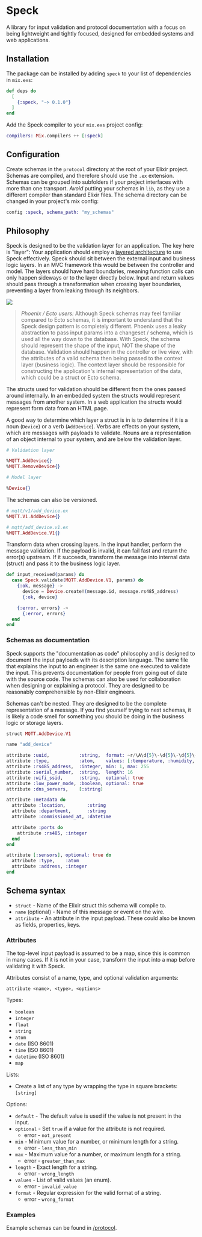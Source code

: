 # Speck

A library for input validation and protocol documentation with a focus on being lightweight and tightly focused, designed for embedded systems and web applications.

## Installation

The package can be installed by adding `speck` to your list of dependencies
in `mix.exs`:

```elixir
def deps do
  [
    {:speck, "~> 0.1.0"}
  ]
end
```

Add the Speck compiler to your `mix.exs` project config:

```elixir
compilers: Mix.compilers ++ [:speck]
```

## Configuration

Create schemas in the `protocol` directory at the root of your Elixir project. Schemas are compiled, and therefore should use the `.ex` extension. Schemas can be grouped into subfolders if your project interfaces with more than one transport. _Avoid_ putting your schemas in `lib`, as they use a different compiler than standard Elixir files. The schema directory can be changed in your project's mix config:

```elixir
config :speck, schema_path: "my_schemas"
```

## Philosophy

Speck is designed to be the validation layer for an application. The key here is "layer": Your application should employ a [layered architecture](https://www.oreilly.com/library/view/software-architecture-patterns/9781491971437/ch01.html) to use Speck effectively. Speck should sit between the external input and business logic layers. In an MVC framework this would be between the controller and model. The layers should have hard boundaries, meaning function calls can only happen sideways or to the layer directly below. Input and return values should pass through a transformation when crossing layer boundaries, preventing a layer from leaking through its neighbors.

![](assets/architecture.png)

> _Phoenix / Ecto users:_ Although Speck schemas may feel familiar compared to Ecto schemas, it is important to understand that the Speck design pattern is completely different. Phoenix uses a leaky abstraction to pass input params into a changeset / schema, which is used all the way down to the database. With Speck, the schema should represent the shape of the input, NOT the shape of the database. Validation should happen in the controller or live view, with the attributes of a valid schema then being passed to the context layer (business logic). The context layer should be responsible for constructing the application's internal representation of the data, which could be a struct or Ecto schema.

The structs used for validation should be different from the ones passed around internally. In an embedded system the structs would represent messages from another system. In a web application the structs would represent form data from an HTML page.

A good way to determine which layer a struct is in is to determine if it is a noun (`Device`) or a verb (`AddDevice`). Verbs are effects on your system, which are messages with payloads to validate. Nouns are a representation of an object internal to your system, and are below the validation layer.

```elixir
# Validation layer

%MQTT.AddDevice{}
%MQTT.RemoveDevice{}

# Model layer

%Device{}
```

The schemas can also be versioned.

```elixir
# mqtt/v1/add_device.ex
%MQTT.V1.AddDevice{}

# mqtt/add_device.v1.ex
%MQTT.AddDevice.V1{}
```

Transform data when crossing layers. In the input handler, perform the message validation. If the payload is invalid, it can fail fast and return the error(s) upstream. If it succeeds, transform the message into internal data (struct) and pass it to the business logic layer.

```elixir
def input_received(params) do
  case Speck.validate(MQTT.AddDevice.V1, params) do
    {:ok, message} ->
      device = Device.create!(message.id, message.rs485_address)
      {:ok, device}

    {:error, errors} ->
      {:error, errors}
  end
end
```

### Schemas as documentation

Speck supports the "documentation as code" philosophy and is designed to document the input payloads with its description language. The same file that explains the input to an engineer is the same one executed to validate the input. This prevents documentation for people from going out of date with the source code. The schemas can also be used for collaboration when designing or explaining a protocol. They are designed to be reasonably comprehensible by non-Elixir engineers.

Schemas can't be nested. They are designed to be the complete representation of a message. If you find yourself trying to nest schemas, it is likely a code smell for something you should be doing in the business logic or storage layers.

```elixir
struct MQTT.AddDevice.V1

name "add_device"

attribute :uuid,           :string,  format: ~r/\A\d{5}\-\d{5}\-\d{5}\-\d{5}\-\d{5}\z/
attribute :type,           :atom,    values: [:temperature, :humidity, :air_quality]
attribute :rs485_address,  :integer, min: 1, max: 255
attribute :serial_number,  :string,  length: 16
attribute :wifi_ssid,      :string,  optional: true
attribute :low_power_mode, :boolean, optional: true
attribute :dns_servers,    [:string]

attribute :metadata do
  attribute :location,        :string
  attribute :department,      :string
  attribute :commissioned_at, :datetime

  attribute :ports do
    attribute :rs485, :integer
  end
end

attribute [:sensors], optional: true do
  attribute :type,    :atom
  attribute :address, :integer
end
```

## Schema syntax

- `struct` - Name of the Elixir struct this schema will compile to.
- `name` (optional) - Name of this message or event on the wire.
- `attribute` - An attribute in the input payload. These could also be known as fields, properties, keys.

### Attributes

The top-level input payload is assumed to be a map, since this is common in many cases. If it is not in your case, transform the input into a map before validating it with Speck.

Attributes consist of a name, type, and optional validation arguments:

```text
attribute <name>, <type>, <options>
```

Types:
- `boolean`
- `integer`
- `float`
- `string`
- `atom`
- `date` (ISO 8601)
- `time` (ISO 8601)
- `datetime` (ISO 8601)
- `map`

Lists:
- Create a list of any type by wrapping the type in square brackets: `[string]`

Options:
- `default` - The default value is used if the value is not present in the input.
- `optional` - Set `true` if a value for the attribute is not required.
  - error - `not_present`
- `min` - Minimum value for a number, or minimum length for a string.
  - error - `less_than_min`
- `max` - Maximum value for a number, or maximum length for a string.
  - error - `greater_than_max`
- `length` - Exact length for a string.
  - error - `wrong_length`
- `values` - List of valid values (an enum).
  - error - `invalid_value`
- `format` - Regular expression for the valid format of a string.
  - error - `wrong_format`

### Examples

Example schemas can be found in [/protocol](https://github.com/amclain/speck/tree/main/protocol).
